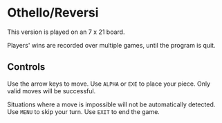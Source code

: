 # Othello/Reversi

This version is played on an 7 x 21 board.

Players' wins are recorded over multiple games, until the program is quit.

## Controls

Use the arrow keys to move. Use `ALPHA` or `EXE` to place your piece. Only valid moves will be successful.

Situations where a move is impossible will not be automatically detected. Use `MENU` to skip your turn. Use `EXIT` to end the game.
